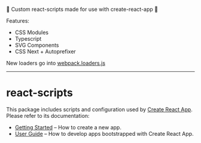 🚨 Custom react-scripts made for use with create-react-app 🚨

Features:

- CSS Modules
- Typescript
- SVG Components
- CSS Next + Autoprefixer

New loaders go into [webpack.loaders.js](https://github.com/briangonzalez/react-scripts-on-roids/blob/master/packages/react-scripts/config/webpack.loaders.js)

----

# react-scripts

This package includes scripts and configuration used by [Create React App](https://github.com/facebookincubator/create-react-app).<br>
Please refer to its documentation:

* [Getting Started](https://github.com/facebookincubator/create-react-app/blob/master/README.md#getting-started) – How to create a new app.
* [User Guide](https://github.com/facebookincubator/create-react-app/blob/master/packages/react-scripts/template/README.md) – How to develop apps bootstrapped with Create React App.
